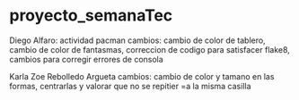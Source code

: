 # proyecto_semanaTec

Diego Alfaro: actividad pacman
cambios: cambio de color de tablero, cambio de color de fantasmas, correccion de codigo para satisfacer flake8, cambios para corregir errores de consola

Karla Zoe Rebolledo Argueta
cambios: cambio de color y tamano en las formas, centrarlas y valorar que no se repitier =a la misma casilla
